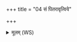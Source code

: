 +++
title = "04 सं पितरावृत्विये"

+++
<details><summary>मूलम् (WS)</summary>

सं पितरावृत्विये सृजेथां पिता माता च रेतसो भवाथः ।  
मर्यों योषामधिरोहयैनां प्रजां कृण्वाथामिह मोदमानौ ॥ ७ ॥
</details>